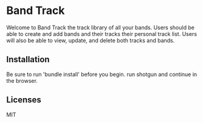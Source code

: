 Band Track
==========

Welcome to Band Track the track library of all your bands. Users should be able to create and add bands and their tracks their personal track list. Users will also be able to view, update, and delete both tracks and bands.

## Installation
Be sure to run 'bundle install' before you begin.
run shotgun and continue in the browser.

## Licenses
MIT

